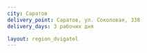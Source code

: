 ```yaml
---
city: Саратов
delivery_point: Саратов, ул. Соколовая, 338
delivery_days: 3 рабочих дня

layout: region_dvigatel
---
```

